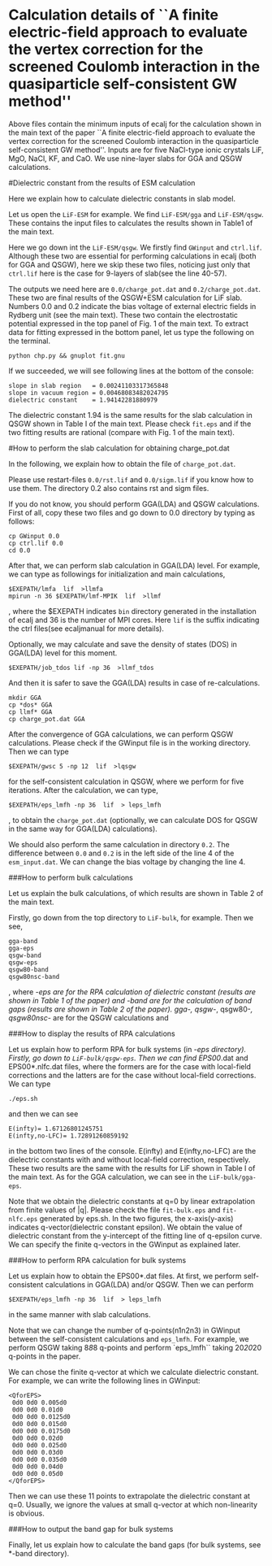 # Calculation details of ``A finite electric-field approach to evaluate the vertex correction for the screened Coulomb interaction in the quasiparticle self-consistent GW method''

Above files contain the minimum inputs of ecalj for the calculation
shown in the main text of the paper 
``A finite electric-field approach to evaluate the vertex correction for the screened Coulomb interaction in the quasiparticle self-consistent GW method''.
Inputs are for five NaCl-type ionic crystals LiF, MgO, NaCl, KF, and CaO.
We use nine-layer slabs for GGA and QSGW calculations.


#Dielectric constant from the results of ESM calculation

Here we explain how to calculate dielectric constants in slab model.

Let us open the ``LiF-ESM`` for example.
We find ``LiF-ESM/gga`` and ``LiF-ESM/qsgw``.
These contains the input files 
to calculates the results shown in Table1 of the main text.

Here we go down int the ``LiF-ESM/qsgw``.
We firstly find ``GWinput`` and ``ctrl.lif``.
Although these two are essential for performing calculations in ecalj (both for GGA and QSGW),
here we skip these two files,
noticing just only that ``ctrl.lif`` here is the case for 9-layers of slab(see the line 40-57).

The outputs we need here are ``0.0/charge_pot.dat`` and ``0.2/charge_pot.dat``.
These two are final results of the QSGW+ESM calculation for LiF slab.
Numbers 0.0 and 0.2 indicate the bias voltage of
external electric fields in Rydberg unit (see the main text).
These two contain
the electrostatic potential expressed in the top panel of Fig. 1 of the main text.
To extract data for fitting expressed in the bottom panel, 
let us type the following on the terminal.
````
python chp.py && gnuplot fit.gnu
````
If we succeeded, we will see following lines at the bottom of the console:
````
slope in slab region   = 0.00241103317365848
slope in vacuum region = 0.00468083482024795
dielectric constant    = 1.94142281880979
````
The dielectric constant 1.94 is the same results for the slab calculation in QSGW shown in Table I of the main text.
Please check ``fit.eps`` and if the two fitting results are rational (compare with Fig. 1 of the main text).


#How to perform the slab calculation for obtaining charge_pot.dat

In the following, we explain how to obtain the file of ``charge_pot.dat``.

Please use restart-files ``0.0/rst.lif`` and ``0.0/sigm.lif`` if you know how to use them.
The directory 0.2 also contains rst and sigm files.

If you do not know, you should perform GGA(LDA) and QSGW calculations.
First of all, copy these two files and go down to 0.0 directory by typing as follows:
````
cp GWinput 0.0
cp ctrl.lif 0.0
cd 0.0
````

After that, we can perform slab calculation in GGA(LDA) level.
For example, we can type as followings for initialization and main calculations,
````
$EXEPATH/lmfa  lif  >llmfa
mpirun -n 36 $EXEPATH/lmf-MPIK  lif  >llmf
````
, where the $EXEPATH indicates ``bin`` directory generated in the installation of ecalj
and 36 is the number of MPI cores.
Here ``lif`` is the suffix indicating the ctrl files(see ecaljmanual for more details).

Optionally, we may calculate and save the density of states (DOS) in GGA(LDA) level for this moment.
````
$EXEPATH/job_tdos lif -np 36  >llmf_tdos
````
And then it is safer to save the GGA(LDA) results in case of re-calculations.
````
mkdir GGA
cp *dos* GGA
cp llmf* GGA
cp charge_pot.dat GGA
````

After the convergence of GGA calculations, we can perform QSGW calculations.
Please check if the GWinput file is in the working directory.
Then we can type
````
$EXEPATH/gwsc 5 -np 12  lif  >lqsgw
````
for the self-consistent calculation in QSGW, where we perform for five iterations.
After the calculation, we can type,
````
$EXEPATH/eps_lmfh -np 36  lif  > leps_lmfh
````
, to obtain the ``charge_pot.dat``
(optionally, we can calculate DOS for QSGW in the same way for GGA(LDA) calculations).

We should also perform the same calculation in directory ``0.2``.
The difference between  ``0.0`` and ``0.2`` is in the left side of the line 4 of the ``esm_input.dat``.
We can change the bias voltage by changing the line 4.


###How to perform bulk calculations

Let us explain the bulk calculations, of which results are shown in Table 2 of the main text.

Firstly, go down from the top directory to ``LiF-bulk``, for example.
Then we see,
````
gga-band
gga-eps
qsgw-band
qsgw-eps
qsgw80-band
qsgw80nsc-band
````
, where *-eps are for the RPA calculation of dielectric constant (results are shown in Table 1 of the paper)
and *-band are for the calculation of band gaps (results are shown in Table 2 of the paper).
gga-*, qsgw-*, qsgw80-*, qsgw80nsc-* are for the QSGW calculations and 

###How to display the results of RPA calculations

Let us explain how to perform RPA for bulk systems (in *-eps directory).
Firstly, go down to ``LiF-bulk/qsgw-eps``.
Then we can find EPS00*.dat and EPS00*.nlfc.dat files,
where the formers are for the case with local-field corrections
and the latters are for the case without local-field corrections.
We can type 
````
./eps.sh
````
and then we can see 
````
E(infty)= 1.67126801245751
E(infty,no-LFC)= 1.72891260859192
````
in the bottom two lines of the console.
E(infty) and E(infty,no-LFC) are the dielectric constants with and without local-field correction, respectively.
These two results are the same with the results for LiF shown in Table I of the main text.
As for the GGA calculation, we can see in the ``LiF-bulk/gga-eps``.

Note that we obtain the dielectric constants at q=0 by linear extrapolation 
from finite values of |q|.
Please check the file ``fit-bulk.eps`` and  ``fit-nlfc.eps`` generated by eps.sh.
In the two figures, the x-axis(y-axis) indicates q-vector(dielectric constant epsilon).
We obtain the value of dielectric constant from the y-intercept 
of the fitting line of q-epsilon curve.
We can specify the finite q-vectors in the GWinput as explained later.


###How to perform RPA calculation for bulk systems

Let us explain how to obtain the EPS00*.dat files.
At first, we perform self-consistent calculations in GGA(LDA) and/or QSGW.
Then we can perform 
````
$EXEPATH/eps_lmfh -np 36  lif  > leps_lmfh
````
in the same manner with slab calculations.

Note that we can change the number of q-points(n1n2n3) in GWinput 
between the self-consistent calculations and ``eps_lmfh``.
For example, we perform QSGW taking 8*8*8 q-points and 
perform `eps_lmfh`` taking 20*20*20 q-points in the paper.


We can chose the finite q-vector at which we calculate dielectric constant.
For example, we can write the following lines in GWinput:
````
<QforEPS>
 0d0 0d0 0.005d0
 0d0 0d0 0.01d0
 0d0 0d0 0.0125d0
 0d0 0d0 0.015d0
 0d0 0d0 0.0175d0
 0d0 0d0 0.02d0
 0d0 0d0 0.025d0
 0d0 0d0 0.03d0
 0d0 0d0 0.035d0
 0d0 0d0 0.04d0
 0d0 0d0 0.05d0
</QforEPS>
````
Then we can use these 11 points to extrapolate the dielectric constant at q=0.
Usually, we ignore the values at small q-vector at which non-linearity is obvious.

###How to output the band gap for bulk systems

Finally,
let us explain how to calculate the band gaps (for bulk systems, see *-band directory).


